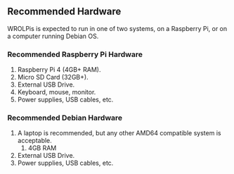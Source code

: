 ## Recommended Hardware

WROLPis is expected to run in one of two systems, on a Raspberry Pi, or on a computer running Debian OS.

### Recommended Raspberry Pi Hardware

1. Raspberry Pi 4 (4GB+ RAM).
2. Micro SD Card (32GB+).
3. External USB Drive.
4. Keyboard, mouse, monitor.
5. Power supplies, USB cables, etc.

### Recommended Debian Hardware

1. A laptop is recommended, but any other AMD64 compatible system is acceptable.
    1. 4GB RAM
2. External USB Drive.
3. Power supplies, USB cables, etc.
